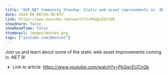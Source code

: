 ```yaml
---
title: "ASP.NET Community Standup: Static web asset improvements in .NET 9"
date: 2024-06-06T20:38:07Z
link: https://www.youtube.com/watch?v=PkQgcEUCnQk
showShare: false
showReadTime: false
thumbnail: images/dotnet.png
tags: ["youtube.com/@dotnet"]
---
```

Join us and learn about some of the static web asset improvements coming in .NET 9!

- Link to article: https://www.youtube.com/watch?v=PkQgcEUCnQk